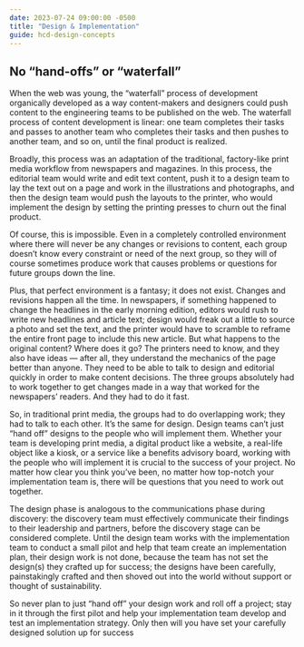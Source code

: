```yaml
---
date: 2023-07-24 09:00:00 -0500
title: "Design & Implementation"
guide: hcd-design-concepts
---
```

## No “hand-offs” or “waterfall”

When the web was young, the “waterfall” process of development organically developed as a way content-makers and designers could push content to the engineering teams to be published on the web. The waterfall process of content development is linear: one team completes their tasks and passes to another team who completes their tasks and then pushes to another team, and so on, until the final product is realized.

Broadly, this process was an adaptation of the traditional, factory-like print media workflow from newspapers and magazines. In this process, the editorial team would write and edit text content, push it to a design team to lay the text out on a page and work in the illustrations and photographs, and then the design team would push the layouts to the printer, who would implement the design by setting the printing presses to churn out the final product.

Of course, this is impossible. Even in a completely controlled environment where there will never be any changes or revisions to content, each group doesn’t know every constraint or need of the next group, so they will of course sometimes produce work that causes problems or questions for future groups down the line.

Plus, that perfect environment is a fantasy; it does not exist. Changes and revisions happen all the time. In newspapers, if something happened to change the headlines in the early morning edition, editors would rush to write new headlines and article text; design would freak out a little to source a photo and set the text, and the printer would have to scramble to reframe the entire front page to include this new article. But what happens to the original content? Where does it go? The printers need to know, and they also have ideas ­— after all, they understand the mechanics of the page better than anyone. They need to be able to talk to design and editorial quickly in order to make content decisions. The three groups absolutely had to work together to get changes made in a way that worked for the newspapers’ readers. And they had to do it fast.

So, in traditional print media, the groups had to do overlapping work; they had to talk to each other. It’s the same for design. Design teams can’t just “hand off” designs to the people who will implement them. Whether your team is developing print media, a digital product like a website, a real-life object like a kiosk, or a service like a benefits advisory board, working with the people who will implement it is crucial to the success of your project. No matter how clear you think you’ve been, no matter how top-notch your implementation team is, there will be questions that you need to work out together.

The design phase is analogous to the communications phase during discovery: the discovery team must effectively communicate their findings to their leadership and partners, before the discovery stage can be considered complete. Until the design team works with the implementation team to conduct a small pilot and help that team create an implementation plan, their design work is not done, because the team has not set the design(s) they crafted up for success; the designs have been carefully, painstakingly crafted and then shoved out into the world without support or thought of sustainability.

So never plan to just “hand off” your design work and roll off a project; stay in it through the first pilot and help your implementation team develop and test an implementation strategy. Only then will you have set your carefully designed solution up for success
